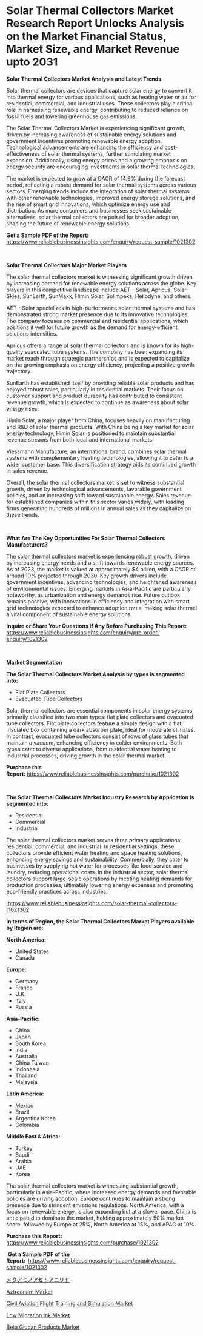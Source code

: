 <p><h1>Solar Thermal Collectors Market Research Report Unlocks Analysis on the Market Financial Status, Market Size, and Market Revenue upto 2031</h1></p><p><strong>Solar Thermal Collectors Market Analysis and Latest Trends</strong></p>
<p><p>Solar thermal collectors are devices that capture solar energy to convert it into thermal energy for various applications, such as heating water or air for residential, commercial, and industrial uses. These collectors play a critical role in harnessing renewable energy, contributing to reduced reliance on fossil fuels and lowering greenhouse gas emissions.</p><p>The Solar Thermal Collectors Market is experiencing significant growth, driven by increasing awareness of sustainable energy solutions and government incentives promoting renewable energy adoption. Technological advancements are enhancing the efficiency and cost-effectiveness of solar thermal systems, further stimulating market expansion. Additionally, rising energy prices and a growing emphasis on energy security are encouraging investments in solar thermal technologies.</p><p>The market is expected to grow at a CAGR of 14.9% during the forecast period, reflecting a robust demand for solar thermal systems across various sectors. Emerging trends include the integration of solar thermal systems with other renewable technologies, improved energy storage solutions, and the rise of smart grid innovations, which optimize energy use and distribution. As more consumers and businesses seek sustainable alternatives, solar thermal collectors are poised for broader adoption, shaping the future of renewable energy solutions.</p></p>
<p><strong>Get a Sample PDF of the Report:&nbsp;</strong> <a href="https://www.reliablebusinessinsights.com/enquiry/request-sample/1021302">https://www.reliablebusinessinsights.com/enquiry/request-sample/1021302</a></p>
<p>&nbsp;</p>
<p><strong>Solar Thermal Collectors Major Market Players</strong></p>
<p><p>The solar thermal collectors market is witnessing significant growth driven by increasing demand for renewable energy solutions across the globe. Key players in this competitive landscape include AET - Solar, Apricus, Solar Skies, SunEarth, SunMaxx, Himin Solar, Solimpeks, Heliodyne, and others. </p><p>AET - Solar specializes in high-performance solar thermal systems and has demonstrated strong market presence due to its innovative technologies. The company focuses on commercial and residential applications, which positions it well for future growth as the demand for energy-efficient solutions intensifies.</p><p>Apricus offers a range of solar thermal collectors and is known for its high-quality evacuated tube systems. The company has been expanding its market reach through strategic partnerships and is expected to capitalize on the growing emphasis on energy efficiency, projecting a positive growth trajectory.</p><p>SunEarth has established itself by providing reliable solar products and has enjoyed robust sales, particularly in residential markets. Their focus on customer support and product durability has contributed to consistent revenue growth, which is expected to continue as awareness about solar energy rises.</p><p>Himin Solar, a major player from China, focuses heavily on manufacturing and R&D of solar thermal products. With China being a key market for solar energy technology, Himin Solar is positioned to maintain substantial revenue streams from both local and international markets.</p><p>Viessmann Manufacture, an international brand, combines solar thermal systems with complementary heating technologies, allowing it to cater to a wider customer base. This diversification strategy aids its continued growth in sales revenue.</p><p>Overall, the solar thermal collectors market is set to witness substantial growth, driven by technological advancements, favorable government policies, and an increasing shift toward sustainable energy. Sales revenue for established companies within this sector varies widely, with leading firms generating hundreds of millions in annual sales as they capitalize on these trends.</p></p>
<p>&nbsp;</p>
<p><strong>What Are The Key Opportunities For Solar Thermal Collectors Manufacturers?</strong></p>
<p><p>The solar thermal collectors market is experiencing robust growth, driven by increasing energy needs and a shift towards renewable energy sources. As of 2023, the market is valued at approximately $4 billion, with a CAGR of around 10% projected through 2030. Key growth drivers include government incentives, advancing technologies, and heightened awareness of environmental issues. Emerging markets in Asia-Pacific are particularly noteworthy, as urbanization and energy demands rise. Future outlook remains positive, with innovations in efficiency and integration with smart grid technologies expected to enhance adoption rates, making solar thermal a vital component of sustainable energy solutions.</p></p>
<p><strong>Inquire or Share Your Questions If Any Before Purchasing This Report:</strong> <a href="https://www.reliablebusinessinsights.com/enquiry/pre-order-enquiry/1021302">https://www.reliablebusinessinsights.com/enquiry/pre-order-enquiry/1021302</a></p>
<p>&nbsp;</p>
<p><strong>Market Segmentation</strong></p>
<p><strong>The Solar Thermal Collectors Market Analysis by types is segmented into:</strong></p>
<p><ul><li>Flat Plate Collectors</li><li>Evacuated Tube Collectors</li></ul></p>
<p><p>Solar thermal collectors are essential components in solar energy systems, primarily classified into two main types: flat plate collectors and evacuated tube collectors. Flat plate collectors feature a simple design with a flat, insulated box containing a dark absorber plate, ideal for moderate climates. In contrast, evacuated tube collectors consist of rows of glass tubes that maintain a vacuum, enhancing efficiency in colder environments. Both types cater to diverse applications, from residential water heating to industrial processes, driving growth in the solar thermal market.</p></p>
<p><strong>Purchase this Report:&nbsp;</strong><a href="https://www.reliablebusinessinsights.com/purchase/1021302">https://www.reliablebusinessinsights.com/purchase/1021302</a></p>
<p>&nbsp;</p>
<p><strong>The Solar Thermal Collectors Market Industry Research by Application is segmented into:</strong></p>
<p><ul><li>Residential</li><li>Commercial</li><li>Industrial</li></ul></p>
<p><p>The solar thermal collectors market serves three primary applications: residential, commercial, and industrial. In residential settings, these collectors provide efficient water heating and space heating solutions, enhancing energy savings and sustainability. Commercially, they cater to businesses by supplying hot water for processes like food service and laundry, reducing operational costs. In the industrial sector, solar thermal collectors support large-scale operations by meeting heating demands for production processes, ultimately lowering energy expenses and promoting eco-friendly practices across industries.</p></p>
<p><a href="https://www.reliablebusinessinsights.com/solar-thermal-collectors-r1021302">&nbsp;https://www.reliablebusinessinsights.com/solar-thermal-collectors-r1021302</a></p>
<p><strong>In terms of Region, the Solar Thermal Collectors Market Players available by Region are:</strong></p>
<p>
    <p> <strong> North America: </strong>
        <ul>
            <li>United States</li>
            <li>Canada</li>
        </ul>
        </p> 
    <p> <strong> Europe: </strong>
        <ul>
            <li>Germany</li>
            <li>France</li>
            <li>U.K.</li>
            <li>Italy</li>
            <li>Russia</li>
        </ul>
        </p> 
    <p> <strong> Asia-Pacific: </strong>
        <ul>
            <li>China</li>
            <li>Japan</li>
            <li>South Korea</li>
            <li>India</li>
            <li>Australia</li>
            <li>China Taiwan</li>
            <li>Indonesia</li>
            <li>Thailand</li>
            <li>Malaysia</li>
        </ul>
        </p> 
    <p> <strong> Latin America: </strong>
        <ul>
            <li>Mexico</li>
            <li>Brazil</li>
            <li>Argentina Korea</li>
            <li>Colombia</li>
        </ul>
        </p> 
    <p> <strong> Middle East & Africa: </strong>
        <ul>
            <li>Turkey</li>
            <li>Saudi</li>
            <li>Arabia</li>
            <li>UAE</li>
            <li>Korea</li>
        </ul>
    </p>
    </p>
<p><p>The solar thermal collectors market is witnessing substantial growth, particularly in Asia-Pacific, where increased energy demands and favorable policies are driving adoption. Europe continues to maintain a strong presence due to stringent emissions regulations. North America, with a focus on renewable energy, is also expanding but at a slower pace. China is anticipated to dominate the market, holding approximately 50% market share, followed by Europe at 25%, North America at 15%, and APAC at 10%.</p></p>
<p><strong>Purchase this Report: </strong><a href="https://www.reliablebusinessinsights.com/purchase/1021302">https://www.reliablebusinessinsights.com/purchase/1021302</a></p>
<p>&nbsp;<strong>Get a Sample PDF of the Report:&nbsp;&nbsp;</strong><a href="https://www.reliablebusinessinsights.com/enquiry/request-sample/1021302">https://www.reliablebusinessinsights.com/enquiry/request-sample/1021302</a></p>
<p><strong></strong></p>
<p><p><a href="https://medium.com/@alexxis.gm/meta-amino-acetanilide-market-%E3%81%AE%E3%82%B0%E3%83%AD%E3%83%BC%E3%83%90%E3%83%AB%E5%B8%82%E5%A0%B4%E6%A6%82%E8%A6%81%E3%81%AF-%E4%B8%96%E7%95%8C%E3%81%8A%E3%82%88%E3%81%B3%E4%B8%BB%E8%A6%81%E5%B8%82%E5%A0%B4%E3%81%AB%E3%81%8A%E3%81%91%E3%82%8B%E6%A5%AD%E7%95%8C%E3%81%AB%E5%BD%B1%E9%9F%BF%E3%82%92%E4%B8%8E%E3%81%88%E3%82%8B%E4%B8%BB%E8%A6%81%E3%81%AA%E3%83%88%E3%83%AC%E3%83%B3%E3%83%89%E3%81%AB%E3%81%A4%E3%81%84%E3%81%A6-%E7%8B%AC%E8%87%AA%E3%81%AE%E8%A6%96%E7%82%B9%E3%82%92%E6%8F%90%E4%BE%9B%E3%81%97%E3%81%BE%E3%81%99-c2b494ce5f2e">メタアミノアセトアニリド</a></p><p><a href="https://issuu.com/reportprime-2/docs/aztreonam-market-size-2030.pptx_94df8874dccc06">Aztreonam Market</a></p><p><a href="https://github.com/kaufmannDavid16/Market-Research-Report-List-1/blob/main/civil-aviation-flight-training-and-simulation-market.md">Civil Aviation Flight Training and Simulation Market</a></p><p><a href="https://medium.com/@perkinscortes152/the-low-migration-ink-market-prioritizes-cost-control-and-efficiency-enhancement-c2e9e25c7e05">Low Migration Ink Market</a></p><p><a href="https://www.linkedin.com/pulse/global-beta-glucan-products-market-landscape-future-trends-8jcke?trackingId=iYr5aU4DRf2ERqKCf3b2rA%3D%3D">Beta Glucan Products Market</a></p></p>